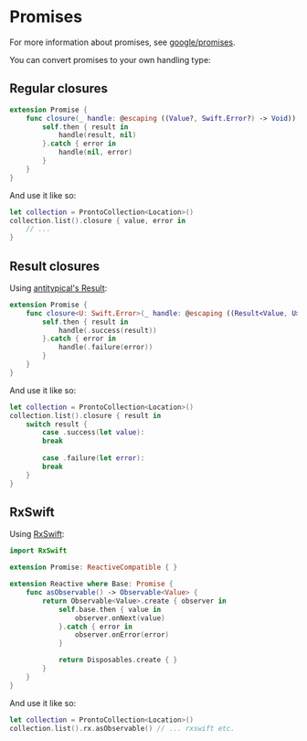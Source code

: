 # Promises

For more information about promises, see [google/promises](https://github.com/google/promises).

You can convert promises to your own handling type:

## Regular closures

```swift
extension Promise {
    func closure(_ handle: @escaping ((Value?, Swift.Error?) -> Void)) {
        self.then { result in
            handle(result, nil)
        }.catch { error in
            handle(nil, error)
        }
    }
}
```

And use it like so:

```swift
let collection = ProntoCollection<Location>()
collection.list().closure { value, error in
    // ...
}
```

## Result closures
Using [antitypical's Result](https://github.com/antitypical/Result):

```swift
extension Promise {
    func closure<U: Swift.Error>(_ handle: @escaping ((Result<Value, U>) -> Void)) {
        self.then { result in
            handle(.success(result))
        }.catch { error in
            handle(.failure(error))
        }
    }
}
```

And use it like so:

```swift
let collection = ProntoCollection<Location>()
collection.list().closure { result in
    switch result {
        case .success(let value):
        break
        
        case .failure(let error):
        break
    }
}
```

## RxSwift
Using [RxSwift](https://github.com/ReactiveX/RxSwift):

```swift
import RxSwift

extension Promise: ReactiveCompatible { }

extension Reactive where Base: Promise {
    func asObservable() -> Observable<Value> {
        return Observable<Value>.create { observer in
            self.base.then { value in
                observer.onNext(value)
            }.catch { error in
                observer.onError(error)
            }

            return Disposables.create { }
        }
    }
}
```
And use it like so:

```swift
let collection = ProntoCollection<Location>()
collection.list().rx.asObservable() // ... rxswift etc.
```
